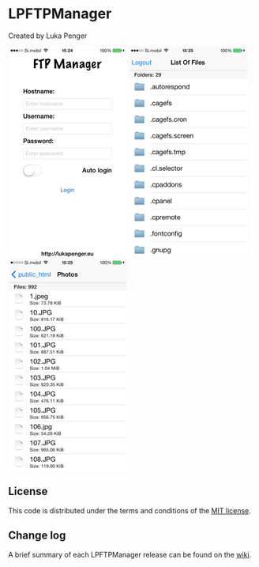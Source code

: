 # LPFTPManager

Created by Luka Penger

![ScreenShot](ScreenShots/img1.png)
![ScreenShot](ScreenShots/img2.png)
![ScreenShot](ScreenShots/img3.png)

## License

This code is distributed under the terms and conditions of the [MIT license](https://github.com/luka1995/LPFTPManager/blob/master/LICENSE).

## Change log

A brief summary of each LPFTPManager release can be found on the [wiki](https://github.com/luka1995/LPFTPManager/wiki/Change-log).
